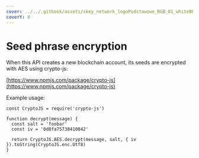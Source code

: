 ```yaml
---
cover: ../../.gitbook/assets/skey_network_logoPodstawowe_RGB_01_whiteBG.png
coverY: 0
---
```


# Seed phrase encryption

When this API creates a new blockchain account, its seeds are encrypted with AES using crypto-js:

[https://www.npmjs.com/package/crypto-js](https://www.npmjs.com/package/crypto-js)

Example usage:

```
const CryptoJS = require('crypto-js')

function decrypt(message) {
  const salt = 'foobar'
  const iv = '0d8fa75738410842'

  return CryptoJS.AES.decrypt(message, salt, { iv }).toString(CryptoJS.enc.Utf8)
}
```
